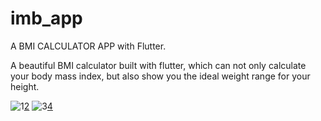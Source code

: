 # imb_app

A BMI CALCULATOR APP with Flutter.

A beautiful BMI calculator built with flutter, which can not only calculate your body mass index, but also show you the ideal weight range for your height.

![1](https://user-images.githubusercontent.com/78250384/178161790-6c38c27e-ab92-4f13-9b74-775857053ca3.png)[2](https://user-images.githubusercontent.com/78250384/178161793-a1970659-c6e7-460a-8016-28e9775d2768.png)
![3](https://user-images.githubusercontent.com/78250384/178161795-3faca328-ba93-4ada-81c7-67a36d10b669.png)[4](https://user-images.githubusercontent.com/78250384/178161796-90297470-e5ef-4c7e-9955-cb482a2ed389.png)
